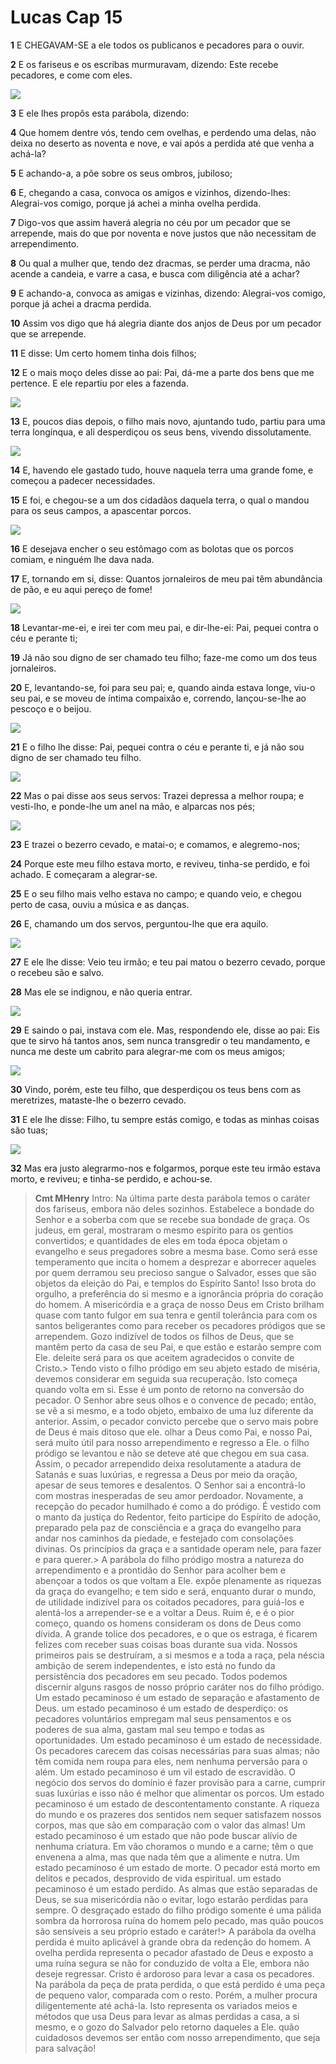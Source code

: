 # Lucas Cap 15

**1** 	E CHEGAVAM-SE a ele todos os publicanos e pecadores para o ouvir.

**2** 	E os fariseus e os escribas murmuravam, dizendo: Este recebe pecadores, e come com eles.

![](../Images/SweetPublishing/42-15-1.jpg) 

**3** 	E ele lhes propôs esta parábola, dizendo:

**4** 	Que homem dentre vós, tendo cem ovelhas, e perdendo uma delas, não deixa no deserto as noventa e nove, e vai após a perdida até que venha a achá-la?

**5** 	E achando-a, a põe sobre os seus ombros, jubiloso;

**6** 	E, chegando a casa, convoca os amigos e vizinhos, dizendo-lhes: Alegrai-vos comigo, porque já achei a minha ovelha perdida.

**7** 	Digo-vos que assim haverá alegria no céu por um pecador que se arrepende, mais do que por noventa e nove justos que não necessitam de arrependimento.

**8** 	Ou qual a mulher que, tendo dez dracmas, se perder uma dracma, não acende a candeia, e varre a casa, e busca com diligência até a achar?

**9** 	E achando-a, convoca as amigas e vizinhas, dizendo: Alegrai-vos comigo, porque já achei a dracma perdida.

**10** 	Assim vos digo que há alegria diante dos anjos de Deus por um pecador que se arrepende.

**11** 	E disse: Um certo homem tinha dois filhos;

**12** 	E o mais moço deles disse ao pai: Pai, dá-me a parte dos bens que me pertence. E ele repartiu por eles a fazenda.

![](../Images/SweetPublishing/42-15-2.jpg) 

**13** 	E, poucos dias depois, o filho mais novo, ajuntando tudo, partiu para uma terra longínqua, e ali desperdiçou os seus bens, vivendo dissolutamente.

![](../Images/SweetPublishing/42-15-3.jpg) 

**14** 	E, havendo ele gastado tudo, houve naquela terra uma grande fome, e começou a padecer necessidades.

**15** 	E foi, e chegou-se a um dos cidadãos daquela terra, o qual o mandou para os seus campos, a apascentar porcos.

![](../Images/SweetPublishing/42-15-4.jpg) 

**16** 	E desejava encher o seu estômago com as bolotas que os porcos comiam, e ninguém lhe dava nada.

**17** 	E, tornando em si, disse: Quantos jornaleiros de meu pai têm abundância de pão, e eu aqui pereço de fome!

![](../Images/SweetPublishing/42-15-5.jpg) 

**18** 	Levantar-me-ei, e irei ter com meu pai, e dir-lhe-ei: Pai, pequei contra o céu e perante ti;

**19** 	Já não sou digno de ser chamado teu filho; faze-me como um dos teus jornaleiros.

**20** 	E, levantando-se, foi para seu pai; e, quando ainda estava longe, viu-o seu pai, e se moveu de íntima compaixão e, correndo, lançou-se-lhe ao pescoço e o beijou.

![](../Images/SweetPublishing/42-15-6.jpg) 

**21** 	E o filho lhe disse: Pai, pequei contra o céu e perante ti, e já não sou digno de ser chamado teu filho.

![](../Images/SweetPublishing/42-15-7.jpg) 

**22** 	Mas o pai disse aos seus servos: Trazei depressa a melhor roupa; e vesti-lho, e ponde-lhe um anel na mão, e alparcas nos pés;

![](../Images/SweetPublishing/42-15-8.jpg) 

**23** 	E trazei o bezerro cevado, e matai-o; e comamos, e alegremo-nos;

**24** 	Porque este meu filho estava morto, e reviveu, tinha-se perdido, e foi achado. E começaram a alegrar-se.

**25** 	E o seu filho mais velho estava no campo; e quando veio, e chegou perto de casa, ouviu a música e as danças.

**26** 	E, chamando um dos servos, perguntou-lhe que era aquilo.

![](../Images/SweetPublishing/42-15-9.jpg) 

**27** 	E ele lhe disse: Veio teu irmão; e teu pai matou o bezerro cevado, porque o recebeu são e salvo.

**28** 	Mas ele se indignou, e não queria entrar.

![](../Images/SweetPublishing/42-15-10.jpg) 

**29** 	E saindo o pai, instava com ele. Mas, respondendo ele, disse ao pai: Eis que te sirvo há tantos anos, sem nunca transgredir o teu mandamento, e nunca me deste um cabrito para alegrar-me com os meus amigos;

![](../Images/SweetPublishing/42-15-11.jpg) 

**30** 	Vindo, porém, este teu filho, que desperdiçou os teus bens com as meretrizes, mataste-lhe o bezerro cevado.

**31** 	E ele lhe disse: Filho, tu sempre estás comigo, e todas as minhas coisas são tuas;

![](../Images/SweetPublishing/42-15-12.jpg) 

**32** 	Mas era justo alegrarmo-nos e folgarmos, porque este teu irmão estava morto, e reviveu; e tinha-se perdido, e achou-se.


> **Cmt MHenry** Intro: Na última parte desta parábola temos o caráter dos fariseus, embora não deles sozinhos. Estabelece a bondade do Senhor e a soberba com que se recebe sua bondade de graça. Os judeus, em geral, mostraram o mesmo espírito para os gentios convertidos; e quantidades de eles em toda época objetam o evangelho e seus pregadores sobre a mesma base. Como será esse temperamento que incita o homem a desprezar e aborrecer aqueles por quem derramou seu precioso sangue o Salvador, esses que são objetos da eleição do Pai, e templos do Espírito Santo! Isso brota do orgulho, a preferência do si mesmo e a ignorância própria do coração do homem. A misericórdia e a graça de nosso Deus em Cristo brilham quase com tanto fulgor em sua tenra e gentil tolerância para com os santos beligerantes como para receber os pecadores pródigos que se arrependem. Gozo indizível de todos os filhos de Deus, que se mantêm perto da casa de seu Pai, e que estão e estarão sempre com Ele. deleite será para os que aceitem agradecidos o convite de Cristo.> Tendo visto o filho pródigo em seu abjeto estado de miséria, devemos considerar em seguida sua recuperação. Isto começa quando volta em si. Esse é um ponto de retorno na conversão do pecador. O Senhor abre seus olhos e o convence de pecado; então, se vê a si mesmo, e a todo objeto, embaixo de uma luz diferente da anterior. Assim, o pecador convicto percebe que o servo mais pobre de Deus é mais ditoso que ele. olhar a Deus como Pai, e nosso Pai, será muito útil para nosso arrependimento e regresso a Ele. o filho pródigo se levantou e não se deteve até que chegou em sua casa. Assim, o pecador arrependido deixa resolutamente a atadura de Satanás e suas luxúrias, e regressa a Deus por meio da oração, apesar de seus temores e desalentos. O Senhor sai a encontrá-lo com mostras inesperadas de seu amor perdoador. Novamente, a recepção do pecador humilhado é como a do pródigo. É vestido com o manto da justiça do Redentor, feito participe do Espírito de adoção, preparado pela paz de consciência e a graça do evangelho para andar nos caminhos da piedade, e festejado com consolações divinas. Os princípios da graça e a santidade operam nele, para fazer e para querer.> A parábola do filho pródigo mostra a natureza do arrependimento e a prontidão do Senhor para acolher bem e abençoar a todos os que voltam a Ele. expõe plenamente as riquezas da graça do evangelho; e tem sido e será, enquanto durar o mundo, de utilidade indizível para os coitados pecadores, para guiá-los e alentá-los a arrepender-se e a voltar a Deus. Ruim é, e é o pior começo, quando os homens consideram os dons de Deus como dívida. A grande tolice dos pecadores, e o que os estraga, é ficarem felizes com receber suas coisas boas durante sua vida. Nossos primeiros pais se destruíram, a si mesmos e a toda a raça, pela néscia ambição de serem independentes, e isto está no fundo da persistência dos pecadores em seu pecado. Todos podemos discernir alguns rasgos de nosso próprio caráter nos do filho pródigo. Um estado pecaminoso é um estado de separação e afastamento de Deus. um estado pecaminoso é um estado de desperdiço: os pecadores voluntários empregam mal seus pensamentos e os poderes de sua alma, gastam mal seu tempo e todas as oportunidades. Um estado pecaminoso é um estado de necessidade. Os pecadores carecem das coisas necessárias para suas almas; não têm comida nem roupa para eles, nem nenhuma perversão para o além. Um estado pecaminoso é um vil estado de escravidão. O negócio dos servos do domínio é fazer provisão para a carne, cumprir suas luxúrias e isso não é melhor que alimentar os porcos. Um estado pecaminoso é um estado de descontentamento constante. A riqueza do mundo e os prazeres dos sentidos nem sequer satisfazem nossos corpos, mas que são em comparação com o valor das almas! Um estado pecaminoso é um estado que não pode buscar alívio de nenhuma criatura. Em vão choramos o mundo e a carne; têm o que envenena a alma, mas que nada têm que a alimente e nutra. Um estado pecaminoso é um estado de morte. O pecador está morto em delitos e pecados, desprovido de vida espiritual. um estado pecaminoso é um estado perdido. As almas que estão separadas de Deus, se sua misericórdia não o evitar, logo estarão perdidas para sempre. O desgraçado estado do filho pródigo somente é uma pálida sombra da horrorosa ruína do homem pelo pecado, mas quão poucos são sensíveis a seu próprio estado e caráter!> A parábola da ovelha perdida é muito aplicável à grande obra da redenção do homem. A ovelha perdida representa o pecador afastado de Deus e exposto a uma ruína segura se não for conduzido de volta a Ele, embora não deseje regressar. Cristo é ardoroso para levar a casa os pecadores. Na parábola da peça de prata perdida, o que está perdido é uma peça de pequeno valor, comparada com o resto. Porém, a mulher procura diligentemente até achá-la. Isto representa os variados meios e métodos que usa Deus para levar as almas perdidas a casa, a si mesmo, e o gozo do Salvador pelo retorno daqueles a Ele. quão cuidadosos devemos ser então com nosso arrependimento, que seja para salvação!